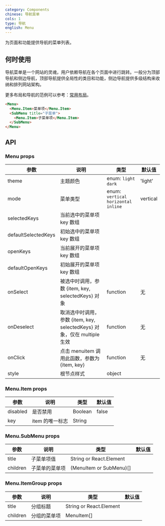 ```yaml
---
category: Components
chinese: 导航菜单
cols: 1
type: 导航
english: Menu
---
```




为页面和功能提供导航的菜单列表。

## 何时使用

导航菜单是一个网站的灵魂，用户依赖导航在各个页面中进行跳转。一般分为顶部导航和侧边导航，顶部导航提供全局性的类目和功能，侧边导航提供多级结构来收纳和排列网站架构。

更多布局和导航的范例可以参考：[常用布局](/spec/layout)。

```html
<Menu>
  <Menu.Item>菜单项</Menu.Item>
  <SubMenu title="子菜单">
    <Menu.Item>子菜单项</Menu.Item>
  </SubMenu>
</Menu>
```

## API

### Menu props

| 参数     | 说明           | 类型     | 默认值       |
|----------|----------------|----------|--------------|
| theme    | 主题颜色 | enum: `light` `dark` | 'light' |
| mode    | 菜单类型 | enum: `vertical` `horizontal` `inline` | vertical |
| selectedKeys | 当前选中的菜单项 key 数组 |  |      |
| defaultSelectedKeys | 初始选中的菜单项 key 数组 |  |      |
| openKeys | 当前展开的菜单项 key 数组 |  |      |
| defaultOpenKeys | 初始展开的菜单项 key 数组 |  |      |
| onSelect | 被选中时调用，参数 {item, key, selectedKeys} 对象 | function | 无   |
| onDeselect | 取消选中时调用，参数 {item, key, selectedKeys} 对象，仅在 multiple 生效 | function | 无   |
| onClick | 点击 menuitem 调用此函数，参数为 {item, key} | function | 无 |
| style | 根节点样式 | object | | |

### Menu.Item props

| 参数     | 说明           | 类型     | 默认值       |
|----------|----------------|----------|--------------|
| disabled    | 是否禁用 | Boolean   |  false  |
| key   | item 的唯一标志 |  String |  | |

### Menu.SubMenu props

| 参数     | 说明           | 类型     | 默认值       |
|----------|----------------|----------|--------------|
| title    | 子菜单项值 | String or React.Element   |    |
| children | 子菜单的菜单项 | (MenuItem or SubMenu)[] |  | |

### Menu.ItemGroup props

| 参数     | 说明           | 类型     | 默认值       |
|----------|----------------|----------|--------------|
| title    | 分组标题       | String or React.Element |    |
| children | 分组的菜单项    | MenuItem[] |  | |
